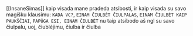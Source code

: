 [[InsaneSimas]] kaip visada mane pradeda atsibosti, ir kaip visada su savo magišku klausimu: `KADA VC?`, `EINAM ČIULBĖT ČIULPALAS`, `EINAM ČIULBĖT KAIP PAUKŠČIAI`, `PAPŪGA ESI, EINAM ČIULBĖT` nu taip atsibodo aš ngl su savo čiulpalu, uoj, čiublėjimu, čiulba ir čiulba